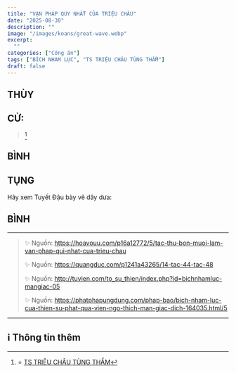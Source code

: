 ```yaml
---
title: "VẠN PHÁP QUY NHẤT CỦA TRIỆU CHÂU"
date: "2025-08-30"
description: ""
image: "/images/koans/great-wave.webp"
excerpt: 
  ""
categories: ["Công án"]
tags: ["BÍCH NHAM LỤC", "TS TRIỆU CHÂU TÙNG THẨM"]
draft: false
---
```


## THÙY

> 

## CỬ:

>  [^1]

## BÌNH



## TỤNG

Hãy xem Tuyết Đậu bày vẽ dây dưa:

> 

## BÌNH



***

> ✨ Nguồn: https://hoavouu.com/p16a12772/5/tac-thu-bon-muoi-lam-van-phap-qui-nhat-cua-trieu-chau
>
> ✨ Nguồn: https://quangduc.com/p1241a43265/14-tac-44-tac-48
>
> ✨ Nguồn: http://tuvien.com/to_su_thien/index.php?id=bichnhamluc-mangiac-05
>
> ✨ Nguồn: https://phatphapungdung.com/phap-bao/bich-nham-luc-cua-thien-su-phat-qua-vien-ngo-thich-man-giac-dich-164035.html/5

***

## ℹ️ Thông tin thêm

[^1]: ⭐️ <a href="https://blog.phapthihoi.org/gt-member/ts-trieu-chau-tung-tham/" target="_blank">TS TRIỆU CHÂU TÙNG THẨM</a>


